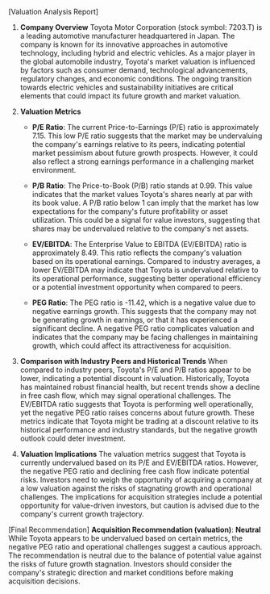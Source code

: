 [Valuation Analysis Report]

1. **Company Overview**
   Toyota Motor Corporation (stock symbol: 7203.T) is a leading automotive manufacturer headquartered in Japan. The company is known for its innovative approaches in automotive technology, including hybrid and electric vehicles. As a major player in the global automobile industry, Toyota's market valuation is influenced by factors such as consumer demand, technological advancements, regulatory changes, and economic conditions. The ongoing transition towards electric vehicles and sustainability initiatives are critical elements that could impact its future growth and market valuation.

2. **Valuation Metrics**
   - **P/E Ratio**: The current Price-to-Earnings (P/E) ratio is approximately 7.15. This low P/E ratio suggests that the market may be undervaluing the company's earnings relative to its peers, indicating potential market pessimism about future growth prospects. However, it could also reflect a strong earnings performance in a challenging market environment.
   
   - **P/B Ratio**: The Price-to-Book (P/B) ratio stands at 0.99. This value indicates that the market values Toyota's shares nearly at par with its book value. A P/B ratio below 1 can imply that the market has low expectations for the company's future profitability or asset utilization. This could be a signal for value investors, suggesting that shares may be undervalued relative to the company's net assets.
   
   - **EV/EBITDA**: The Enterprise Value to EBITDA (EV/EBITDA) ratio is approximately 8.49. This ratio reflects the company's valuation based on its operational earnings. Compared to industry averages, a lower EV/EBITDA may indicate that Toyota is undervalued relative to its operational performance, suggesting better operational efficiency or a potential investment opportunity when compared to peers.
   
   - **PEG Ratio**: The PEG ratio is -11.42, which is a negative value due to negative earnings growth. This suggests that the company may not be generating growth in earnings, or that it has experienced a significant decline. A negative PEG ratio complicates valuation and indicates that the company may be facing challenges in maintaining growth, which could affect its attractiveness for acquisition.

3. **Comparison with Industry Peers and Historical Trends**
   When compared to industry peers, Toyota's P/E and P/B ratios appear to be lower, indicating a potential discount in valuation. Historically, Toyota has maintained robust financial health, but recent trends show a decline in free cash flow, which may signal operational challenges. The EV/EBITDA ratio suggests that Toyota is performing well operationally, yet the negative PEG ratio raises concerns about future growth. These metrics indicate that Toyota might be trading at a discount relative to its historical performance and industry standards, but the negative growth outlook could deter investment.

4. **Valuation Implications**
   The valuation metrics suggest that Toyota is currently undervalued based on its P/E and EV/EBITDA ratios. However, the negative PEG ratio and declining free cash flow indicate potential risks. Investors need to weigh the opportunity of acquiring a company at a low valuation against the risks of stagnating growth and operational challenges. The implications for acquisition strategies include a potential opportunity for value-driven investors, but caution is advised due to the company's current growth trajectory.

[Final Recommendation]
**Acquisition Recommendation (valuation)**: **Neutral**
While Toyota appears to be undervalued based on certain metrics, the negative PEG ratio and operational challenges suggest a cautious approach. The recommendation is neutral due to the balance of potential value against the risks of future growth stagnation. Investors should consider the company's strategic direction and market conditions before making acquisition decisions.